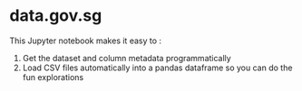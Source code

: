 # data.gov.sg

This Jupyter notebook makes it easy to :

1. Get the dataset and column metadata programmatically
2. Load CSV files automatically into a pandas dataframe so you can do the fun explorations

